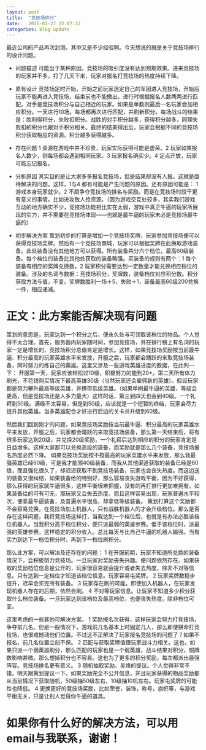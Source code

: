 ```yaml
---
layout: post
title:  "竞技场排行"
date:   2015-01-27 22:07:22
categories: blog update
---
```


最近公司的产品再次封测。其中又是不少经验啊。今天想说的就是关于竞技场排行的设计问题。

* 问题描述
可能出于某种原因，竞技场的吸引度没有达到预期效果。进来竞技场的玩家并不多，打了几天下来，玩家对报名打竞技场的热度持续下降。

* 原有设计
竞技场定时开始，开始之前玩家选定自己的军团进入竞技场，开始后玩家不能再进入竞技场，结束前也不能撤出。进行时根据报名人数两两进行匹配，对手是竞技场积分与自己相近的玩家。如果是单数则最后一名玩家会加相应积分。一天进行10场。每场都再次进行匹配，并刷新积分。每场战斗的结果是：胜利得积分，失败扣积分。战胜的对手积分越多，获得积分越多，同理失败扣的积分也跟对手积分相关。最终的结果得出后，玩家会根据不同的竞技场积分获取相应的资源。积分越多获得越多。

* 存在问题
1 资源在游戏中并不珍贵，玩家实际获得可能是虚荣。2 玩家如果报名人数少，则每场都会遇到相同玩家。3 玩家报名确实少。4 定点开放，玩家可能忘记报名。

* 分析原因
其实目的是让大家多多报名竞技场，但是结果却没有人报。这就是亟待解决的问题。这样，1与4 都有可能是产生问题的原因。还有原因可能是：
1 游戏本身玩家就少。2 不屑争夺竞技场的排名与奖励。而是在竞技场时段干更有意义的事情。比如进攻敌人抢资源。（因为游戏交互处较多，其实我们游戏互动的地方确实不少，竞技场功能相比实在太弱，游戏中真正牛逼的玩家所展现的实力，并不需要在竞技场体现——也就是最牛逼的玩家未必是竞技场最牛逼的）

* 初步解决方案
策划初步的打算是增加一个竞技场奖牌，玩家参加竞技场便可以获得竞技场奖牌。然后有一个竞技场商城，玩家可以根据奖牌在此换取游戏装备。此处装备没有其他地方可以获得。所有装备共分六个档位，最高60级装备。每个档位的装备比其他处获取的装备略强。买装备的规则有两个：1 每个装备有相应的奖牌兑换数，2 玩家积分需要达到一定数量才能兑换相应档位的装备。涉及的名词与数据：竞技场积分，奖牌数，装备档位对应积分数。积分获取方法与值，不变。奖牌数胜利一场＋5，失败＋1，装备最高60级200兑换一件，相应递减。

# 正文：此方案能否解决现有问题
策划的意思是，玩家达到一个积分之后，便永久处与可领取该档位的物品。个人觉得不太合理。首先，服务器内玩家随时间，参加竞技场，并在排行榜上有名词的玩家一定是增长的，竞技场积分总值肯定是增长。这样，如果竞技场奖励按当前最牛逼、积分最高的玩家英雄水平来发放，开服之后，玩家都会踊跃的来取竞技场装备，同时努力的练自己的英雄。这里又涉及一些游戏英雄进度的数据，在此列一下：
开服第一天，玩家应该轻松过10级，积极努力的能到20+。第二天所有体力刷光，不花钱购买情况下最高英雄30级（当然玩家还会雇佣新的英雄）。假设玩家都是努力攀升最高等级英雄，并携带低级英雄。（如果单刷最牛逼的英雄，等级会更高，但是竞技场还是人多力量大）这样的话，第三到四天也会到40级。一个礼拜到50级。满级不太容易，但是到50级，应该就是一个短暂的终结，玩家会尽力提升其他英雄。当多英雄配合才好进行后边的关卡并升级到60级。

然后我们回到刚才的问题，如果竞技场奖励按当前最牛逼、积分最高的玩家英雄水平来发放，开服之后，玩家都会踊跃的来取竞技场装备，那么第一天结束后，将有很多玩家达到20级，并兑换20级奖励，一个礼拜后达到相应的积分的玩家肯定是日益增多。这样大家都可以兑换高级的装备，而奖励就是那么几个装备，竞技场报名热度必然下降。
如果竞技场奖励按不按最高的玩家英雄水平来发放，那么我最强英雄已经60级，可是我才能领40级装备，而我从其他渠道获取的装备已经是60级，而且强化很久了，却迟迟获取不到竞技场装备，玩家也会丧失热度。而这边送的装备又很纠结，如果装备给的特别好，那么容易丧失游戏平衡，因为不好获得，那么获得的玩家就牛逼很多，这样平衡很难把握，没有的再打排行更加难拥有。如果装备给的可有可无，那玩家又会失去热度。而且这样容易出现，玩家普遍水平较次，便拿最牛逼装备，及普遍水平很高，却拿低等级装备。
策划打算这个奖励都不会容易兑换，在竞技场加上机器人，只有战胜机器人的才会升级档位。那么是否存在这样问题，我将竞技场这样打，当我达到一个档位后，也就是有办法必胜该档位机器人。当我积分高于档位积分，便只派最弱的英雄参赛。低于该档位时，派最强的英雄参赛。这样稳定的积分收入。总比每天与比自己牛逼的机器人输强。当有实力到达下一档位积分时，再到下一档位刷积分。

那么此方案，可以解决及还存在的问题：
1 在开服前期，玩家不知道所兑换的装备情况下，会积极努力竞技场。一旦玩家对奖励丧失兴趣。便问题依然存在。如果获取的奖励档位信息是公开的，玩家很容易就会提升或者失去热度，除非不对等信息。只有达到一定档位才知道该档位信息。玩家容易屯奖牌。
2 玩家奖牌数稳步提升，迟早会买完所有装备。
3 玩家存在刷的可能。即使加入机器人，在玩家发现机器人存在的后期，依然会刷。
4 不对等玩家信息。让玩家不知道多少积分获取什么档位装备。一旦玩家达到该档位及最高档位，也便丧失热度。除非档位可变。

这里考虑的一些其他可解决方案。
1 奖励按名次获得，这样玩家会努力打竞技场，争夺前几名。但是一般情况下，游戏前几名基本上时固定几人，那么即使拼命打竞技场，也很难撼动他们位置。不过这不正解决了玩家报名竞技场的问题了？如果不报名，前几名位置立刻不保。
2 匹配与获取奖牌值跟玩家战斗力相关。这也，如果只派一个弱英雄刷分，那么匹配的玩家也是一个弱英雄，战斗结果对积分，铜牌数影响甚微。那么想掉积分也不容易。这也为了更多的积分奖励，每次都派出最强阵容。竞技场排名更有意义。
3 随机抽取奖励。吴烽的提议。个人觉得非常不错。明天跟策划提议一下。如果奖励完全不公开信息，并且玩家获得的物品奖励都从当前情况下获取随机，50级抽50级左右，10级抽10机左右。玩家屯奖牌的可能性也降低。
4 更换更好的竞技场奖励，比如荣誉，装饰，称号，旗帜等，与游戏平衡无关，只是让别人觉得你牛逼的道具。

# 如果你有什么好的解决方法，可以用email与我联系，谢谢！ 